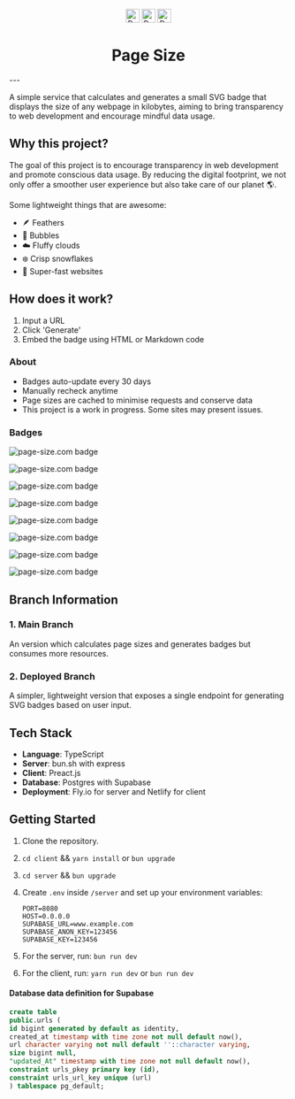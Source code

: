 <p align="center">
<a href="https://www.page-size.com" target="_blank" rel="noopener"><img src="https://pagesize.fly.dev/api/badge/612/purple" alt="Page-size badge" style="height: 25px" /></a>
<a href="https://www.page-size.com" target="_blank" rel="noopener"><img src="https://pagesize.fly.dev/api/badge/612/blue" alt="Page-size badge" style="height: 25px" /></a>
   <a href="https://www.page-size.com" target="_blank" rel="noopener"><img src="https://pagesize.fly.dev/api/badge/612/red" alt="Page-size badge" style="height: 25px" /></a>
</p>

<h1 align="center">Page Size</h1>
---

A simple service that calculates and generates a small SVG badge that displays the size of any webpage in kilobytes, aiming to bring transparency to web development and encourage mindful data usage.

## Why this project?

The goal of this project is to encourage transparency in web development and promote conscious data usage. By reducing the digital footprint, we not only offer a smoother user experience but also take care of our planet 🌎.

Some lightweight things that are awesome:
- 🪶 Feathers
- 💭 Bubbles
- ☁️ Fluffy clouds
- ❄️ Crisp snowflakes
- 🚀 Super-fast websites

## How does it work?

1. Input a URL
2. Click 'Generate'
3. Embed the badge using HTML or Markdown code

### About

- Badges auto-update every 30 days
- Manually recheck anytime
- Page sizes are cached to minimise requests and conserve data
- This project is a work in progress. Some sites may present issues.

### Badges

![page-size.com badge](https://pagesize.fly.dev/api/badge/612/green)

![page-size.com badge](https://pagesize.fly.dev/api/badge/612/red)

![page-size.com badge](https://pagesize.fly.dev/api/badge/612/blue)

![page-size.com badge](https://pagesize.fly.dev/api/badge/612/purple)

![page-size.com badge](https://pagesize.fly.dev/api/badge/612/orange)

![page-size.com badge](https://pagesize.fly.dev/api/badge/612/grey)

![page-size.com badge](https://pagesize.fly.dev/api/badge/612/darkgreen)

![page-size.com badge](https://pagesize.fly.dev/api/badge/612/darkblue)

## Branch Information

### 1. Main Branch

An version which calculates page sizes and generates badges but consumes more resources.

### 2. Deployed Branch

A simpler, lightweight version that exposes a single endpoint for generating SVG badges based on user input.

## Tech Stack

- **Language**: TypeScript
- **Server**: bun.sh with express
- **Client**: Preact.js
- **Database**: Postgres with Supabase
- **Deployment**: Fly.io for server and Netlify for client

## Getting Started


1. Clone the repository.
2. `cd client` && `yarn install` or `bun upgrade`
3. `cd server` && `bun upgrade`
3. Create `.env` inside `/server` and set up your environment variables:

   ```
   PORT=8080
   HOST=0.0.0.0
   SUPABASE_URL=www.example.com
   SUPABASE_ANON_KEY=123456
   SUPABASE_KEY=123456
   ```
4. For the server, run: `bun run dev`
5. For the client, run: `yarn run dev` or `bun run dev`

#### Database data definition for Supabase
```sql
create table
public.urls (
id bigint generated by default as identity,
created_at timestamp with time zone not null default now(),
url character varying not null default ''::character varying,
size bigint null,
"updated_At" timestamp with time zone not null default now(),
constraint urls_pkey primary key (id),
constraint urls_url_key unique (url)
) tablespace pg_default;
```
